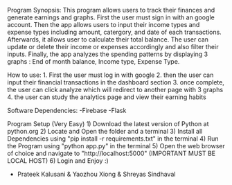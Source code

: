 Program Synopsis:
    This program allows users to track their finances and generate earnings and graphs. First the user must sign in with an google account.
    Then the app allows users to input their income types and expense types including amount, catergory, and date of each transactions. Afterwards, 
    it allows user to calculate their total balance. The user can update or delete their income or expenses accordingly and also filter their inputs.
    Finally, the app analyzes the spending patterns by displaying 3 graphs : 
    End of month balance, 
    Income type, 
    Expense Type.

How to use:
    1. First the user must log in with google
    2. then the user can input their financial transactions in the dashboard section
    3. once complete, the user can click analyze which will redirect to another page with 3 graphs
    4. the user can study the analytics page and view their earning habits

Software Dependencies:
    -Firebase
    -Flask


Program Setup (Very Easy)
    1) Download the latest version of Python at python.org
    2) Locate and Open the folder and a terminal
    3) Install all Dependencies using "pip install -r requirements.txt" in the terminal
    4) Run the Program using "python app.py" in the terminal
    5) Open the web browser of choice and navigate to "http://localhost:5000" (IMPORTANT MUST BE LOCAL HOST)
    6) Login and Enjoy :)

 - Prateek Kalusani & Yaozhou Xiong & Shreyas Sindhaval
